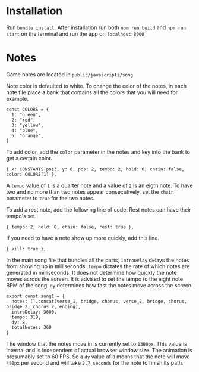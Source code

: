 # Installation
Run `bundle install`. After installation run both `npm run build` and `npm run start` on the terminal and run the app on `localhost:8000`

# Notes
Game notes are located in `public/javascripts/song`

Note color is defaulted to white. To change the color of the notes, in each note file place a bank that contains all the colors that you will need for example. 
```
const COLORS = {
  1: "green",
  2: "red",
  3: "yellow",
  4: "blue",
  5: "orange",
}
```

To add color, add the `color` parameter in the notes and key into the bank to get a certain color.

```
{ x: CONSTANTS.pos3, y: 0, pos: 2, tempo: 2, hold: 0, chain: false, color: COLORS[1] },
```

A `tempo` value of `1` is a quarter note and a value of `2` is an eigth note. To have two and no more than two notes appear consecutively, set the `chain` parameter to `true` for the two notes.

To add a rest note, add the following line of code. Rest notes can have their tempo's set.

```
{ tempo: 2, hold: 0, chain: false, rest: true },
```

If you need to have a note show up more quickly, add this line.
```
{ kill: true },
```

In the main song file that bundles all the parts, `introDelay` delays the notes from showing up in milliseconds. `tempo` dictates the rate of which notes are generated in milliseconds. It does not determine how quickly the note moves across the screen. It is advised to set the tempo to the eight note BPM of the song. `dy` determines how fast the notes move across the screen.

```
export const song1 = {
  notes: [].concat(verse_1, bridge, chorus, verse_2, bridge, chorus, bridge_2, chorus_2, ending),
  introDelay: 3000,
  tempo: 319,
  dy: 8,
  totalNotes: 360
}
```

The window that the notes move in is currently set to `1300px`. This value is internal and is independent of actual browser window size. The animation is presumably set to 60 FPS. So a `dy` value of `8` means that the note will move `480px` per second and will take `2.7 seconds` for the note to finish its path.
